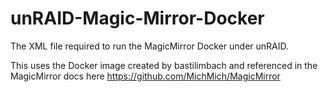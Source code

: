 # unRAID-Magic-Mirror-Docker
The XML file required to run the MagicMirror Docker under unRAID.

This uses the Docker image created by bastilimbach and referenced in the MagicMirror docs here https://github.com/MichMich/MagicMirror


